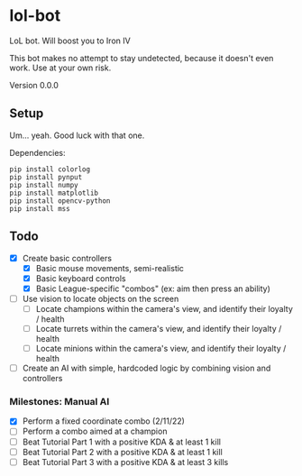 # lol-bot

LoL bot. Will boost you to Iron IV

This bot makes no attempt to stay undetected, because it doesn't even work. Use at your own risk.

Version 0.0.0

## Setup

Um... yeah. Good luck with that one.

Dependencies:
```shell
pip install colorlog
pip install pynput
pip install numpy
pip install matplotlib
pip install opencv-python
pip install mss
```

## Todo

- [X] Create basic controllers
  - [X] Basic mouse movements, semi-realistic
  - [X] Basic keyboard controls
  - [X] Basic League-specific "combos" (ex: aim then press an ability)
- [ ] Use vision to locate objects on the screen
  - [ ] Locate champions within the camera's view, and identify their loyalty / health
  - [ ] Locate turrets within the camera's view, and identify their loyalty / health
  - [ ] Locate minions within the camera's view, and identify their loyalty / health
- [ ] Create an AI with simple, hardcoded logic by combining vision and controllers

### Milestones: Manual AI

  - [X] Perform a fixed coordinate combo (2/11/22)
  - [ ] Perform a combo aimed at a champion
  - [ ] Beat Tutorial Part 1 with a positive KDA & at least 1 kill
  - [ ] Beat Tutorial Part 2 with a positive KDA & at least 1 kill
  - [ ] Beat Tutorial Part 3 with a positive KDA & at least 3 kills
